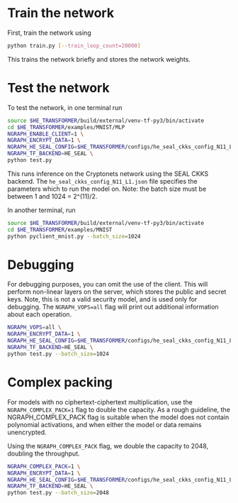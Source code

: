 # Train the network
First, train the network using
```bash
python train.py [--train_loop_count=20000]
```
This trains the network briefly and stores the network weights.


# Test the network
To test the network, in one terminal run
```bash
source $HE_TRANSFORMER/build/external/venv-tf-py3/bin/activate
cd $HE_TRANSFORMER/examples/MNIST/MLP
NGRAPH_ENABLE_CLIENT=1 \
NGRAPH_ENCRYPT_DATA=1 \
NGRAPH_HE_SEAL_CONFIG=$HE_TRANSFORMER/configs/he_seal_ckks_config_N11_L1.json \
NGRAPH_TF_BACKEND=HE_SEAL \
python test.py
```
This runs inference on the Cryptonets network using the SEAL CKKS backend.
The `he_seal_ckks_config_N11_L1.json` file specifies the parameters which to run the model on. Note: the batch size must be between 1 and 1024 = 2^(11)/2.

In another terminal, run
```bash
source $HE_TRANSFORMER/build/external/venv-tf-py3/bin/activate
cd $HE_TRANSFORMER/examples/MNIST
python pyclient_mnist.py --batch_size=1024
```

# Debugging
For debugging purposes, you can omit the use of the client.
This will perform non-linear layers on the server, which stores the public and secret keys. Note, this is not a valid security model, and is used only for debugging. The `NGRAPH_VOPS=all` flag will print out additional information about each operation.

```bash
NGRAPH_VOPS=all \
NGRAPH_ENCRYPT_DATA=1 \
NGRAPH_HE_SEAL_CONFIG=$HE_TRANSFORMER/configs/he_seal_ckks_config_N11_L1.json \
NGRAPH_TF_BACKEND=HE_SEAL \
python test.py --batch_size=1024
```

# Complex packing
For models with no ciphertext-ciphertext multiplication, use the `NGRAPH_COMPLEX_PACK=1` flag to double the capacity.
As a rough guideline, the NGRAPH_COMPLEX_PACK flag is suitable when the model does not contain polynomial activations,
and when either the model or data remains unencrypted.

Using the `NGRAPH_COMPLEX_PACK` flag, we double the capacity to 2048, doubling the throughput.

```bash
NGRAPH_COMPLEX_PACK=1 \
NGRAPH_ENCRYPT_DATA=1 \
NGRAPH_HE_SEAL_CONFIG=$HE_TRANSFORMER/configs/he_seal_ckks_config_N11_L1.json \
NGRAPH_TF_BACKEND=HE_SEAL \
python test.py --batch_size=2048
```
